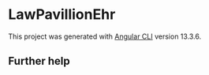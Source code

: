 # LawPavillionEhr

This project was generated with [Angular CLI](https://github.com/angular/angular-cli) version 13.3.6.

## Further help

